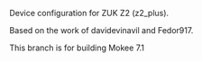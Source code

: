 Device configuration for ZUK Z2 (z2_plus).

Based on the work of davidevinavil and Fedor917.

This branch is for building Mokee 7.1
